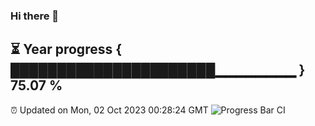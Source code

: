 ### Hi there 👋
⏳ Year progress { ██████████████████████▁▁▁▁▁▁▁▁ } 75.07 %
---
⏰ Updated on Mon, 02 Oct 2023 00:28:24 GMT
![Progress Bar CI](https://github.com/Moyi321/Moyi321/workflows/Progress%20Bar%20CI/badge.svg)

